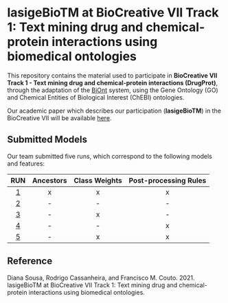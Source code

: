 # lasigeBioTM at BioCreative VII Track 1: Text mining drug and chemical-protein interactions using biomedical ontologies

This repository contains the material used to participate in **BioCreative VII Track 1 - Text mining drug and chemical-protein interactions (DrugProt)**, through the adaptation of the [BiOnt](https://github.com/lasigeBioTM/BiOnt) system, using the Gene Ontology (GO) and Chemical Entities of Biological Interest (ChEBI) ontologies.

Our academic paper which describes our participation (**lasigeBioTM**) in the BioCreative VII will be available [here](https://scholar.google.com/scholar?oi=bibs&cluster=14474104133921297233&btnI=1&hl=pt-PT).

## Submitted Models

Our team submitted five runs, which correspond to the following models and features:

| RUN | Ancestors | Class Weights | Post-processing Rules |
|:---:|:---:|:---:|:---:|
| [1](https://zenodo.org/records/10228470?token=eyJhbGciOiJIUzUxMiJ9.eyJpZCI6Ijk3MDNlODBmLTUxZGQtNDkyMS04NjgzLWZlN2YxMDhjN2YzNCIsImRhdGEiOnt9LCJyYW5kb20iOiIxMzgwYTY4ZDlkYjU3MzRmY2EwYzQ4YTI1YWVmNGQ3NyJ9.ACTwRZdI-VSWi-AJ4fjPg_LTfWXrbc66OAGo2LW4YoQvkwOKCJBrtjDtwYd_Qw-Pm6ODkDxQnBPvT0M0asc9bA) | x | x | x |
| [2](https://zenodo.org/records/10228470?token=eyJhbGciOiJIUzUxMiJ9.eyJpZCI6Ijk3MDNlODBmLTUxZGQtNDkyMS04NjgzLWZlN2YxMDhjN2YzNCIsImRhdGEiOnt9LCJyYW5kb20iOiIxMzgwYTY4ZDlkYjU3MzRmY2EwYzQ4YTI1YWVmNGQ3NyJ9.ACTwRZdI-VSWi-AJ4fjPg_LTfWXrbc66OAGo2LW4YoQvkwOKCJBrtjDtwYd_Qw-Pm6ODkDxQnBPvT0M0asc9bA) | - | - | - |
| [3](https://zenodo.org/records/10228470?token=eyJhbGciOiJIUzUxMiJ9.eyJpZCI6Ijk3MDNlODBmLTUxZGQtNDkyMS04NjgzLWZlN2YxMDhjN2YzNCIsImRhdGEiOnt9LCJyYW5kb20iOiIxMzgwYTY4ZDlkYjU3MzRmY2EwYzQ4YTI1YWVmNGQ3NyJ9.ACTwRZdI-VSWi-AJ4fjPg_LTfWXrbc66OAGo2LW4YoQvkwOKCJBrtjDtwYd_Qw-Pm6ODkDxQnBPvT0M0asc9bA) | - | x | - |
| [4](https://zenodo.org/records/10228470?token=eyJhbGciOiJIUzUxMiJ9.eyJpZCI6Ijk3MDNlODBmLTUxZGQtNDkyMS04NjgzLWZlN2YxMDhjN2YzNCIsImRhdGEiOnt9LCJyYW5kb20iOiIxMzgwYTY4ZDlkYjU3MzRmY2EwYzQ4YTI1YWVmNGQ3NyJ9.ACTwRZdI-VSWi-AJ4fjPg_LTfWXrbc66OAGo2LW4YoQvkwOKCJBrtjDtwYd_Qw-Pm6ODkDxQnBPvT0M0asc9bA) | - | - | x |
| [5](https://zenodo.org/records/10228470?token=eyJhbGciOiJIUzUxMiJ9.eyJpZCI6Ijk3MDNlODBmLTUxZGQtNDkyMS04NjgzLWZlN2YxMDhjN2YzNCIsImRhdGEiOnt9LCJyYW5kb20iOiIxMzgwYTY4ZDlkYjU3MzRmY2EwYzQ4YTI1YWVmNGQ3NyJ9.ACTwRZdI-VSWi-AJ4fjPg_LTfWXrbc66OAGo2LW4YoQvkwOKCJBrtjDtwYd_Qw-Pm6ODkDxQnBPvT0M0asc9bA) | - | x | x |

## Reference

Diana Sousa, Rodrigo Cassanheira, and Francisco M. Couto. 2021. lasigeBioTM at BioCreative VII Track 1: Text mining drug and chemical-protein interactions using biomedical ontologies. 




